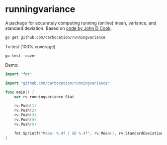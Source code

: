 # runningvariance
A package for accurately computing running (online) mean, variance, and standard
deviation. Based on [code by John D
Cook](http://www.johndcook.com/blog/standard_deviation/).

`go get github.com/carbocation/runningvariance`

To test (100% coverage)

`go test -cover`

Demo:

```go
import "fmt"

import "github.com/carbocation/runningvariance"

func main() {
    var rv runningvariance.Stat

    rv.Push(1)
    rv.Push(2)
    rv.Push(3)
    rv.Push(4)
    rv.Push(5)

    fmt.Sprintf("Mean: %.4f | SD %.4f", rv.Mean(), rv.StandardDeviation())
}
```